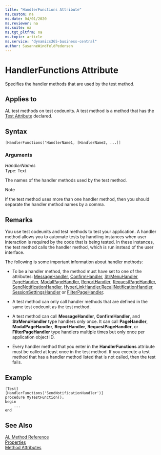 ```yaml
---
title: "HandlerFunctions Attribute"
ms.custom: na
ms.date: 04/01/2020
ms.reviewer: na
ms.suite: na
ms.tgt_pltfrm: na
ms.topic: article
ms.service: "dynamics365-business-central"
author: SusanneWindfeldPedersen
---
```


# HandlerFunctions Attribute

Specifies the handler methods that are used by the test method.  
  
## Applies to

AL test methods on test codeunits. A test method is a method that has the [Test Attribute](devenv-test-attribute.md) declared. 

## Syntax

```
[HandlerFunctions('HandlerName1, [HandlerName2, ...]]
```

### Arguments  
*HandlerNames*  
Type: Text  
  
The names of the handler methods used by the test method.
  
> [!NOTE]  
> If the test method uses more than one handler method, then you should separate the handler method names by a comma.  
  
## Remarks  
You use test codeunits and test methods to test your application. A handler method allows you to automate tests by handling instances when user interaction is required by the code that is being tested. In these instances, the test method calls the handler method, which is run instead of the user interface.  
  
The following is some important information about handler methods:  
  
- To be a handler method, the method must have set to one of the attributes: [MessageHandler](devenv-messagehandler-attribute.md), [ConfirmHandler](devenv-confirmhandler-attribute.md), [StrMenuHandler](devenv-strmenuhandler-attribute.md), [PageHandler](devenv-pagehandler-attribute.md), [ModalPageHandler](devenv-modalpagehandler-attribute.md), [ReportHandler](devenv-reporthandler-attribute.md), [RequestPageHandler](devenv-requestpagehandler-attribute.md), [SendNotificationHandler](devenv-sendnotificationhandler-attribute.md), [HyperLinkHandler](devenv-hyperlinkhandler-attribute.md),[RecallNotificationHandler](devenv-recallnotificationhandler-attribute.md), [SessionSettingsHandler](devenv-sessionsettingshandler-attribute.md) or [FilterPageHandler](devenv-filterpagehandler-attribute.md).  
  
- A test method can only call handler methods that are defined in the same test codeunit as the test method.  
  
- A test method can call **MessageHandler**, **ConfirmHandler**, and **StrMenuHandler** type handlers only once. It can call **PageHandler**, **ModalPageHandler**, **ReportHandler**, **RequestPageHandler**, or **FilterPageHandler** type handlers multiple times but only once per application object ID.  
  
- Every handler method that you enter in the **HandlerFunctions** attribute must be called at least once in the test method. If you execute a test method that has a handler method listed that is not called, then the test fails.  
  
<!-- For more information, see [Testing the Application](Testing-the-Application.md) and [How to: Create Handler Methods](../methods/devenv-How-to-Create-Handler-Methods.md).  
-->

## Example

```
[Test]
[HandlerFunctions('SendNotificationHandler')]
procedure MyTestFunction();
begin
    ...
end
```

## See Also

[AL Method Reference](../methods-auto/library.md)  
[Properties](../properties/devenv-properties.md)  
[Method Attributes](devenv-method-attributes.md)  
<!-- 
[Testing the Application](Testing-the-Application.md)   
[How to: Create Test Codeunits and Test Methods](../methods/devenv-How-to-Create-Test-Codeunits-and-Test-Methods.md)  [How to: Create Handler Methods](../methods/devenv-How-to-Create-Handler-Methods.md)   
[Walkthrough: Testing Purchase Invoice Discounts](Walkthrough-Testing-Purchase-Invoice-Discounts.md) 
-->